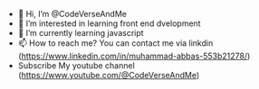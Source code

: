 - 👋 Hi, I’m @CodeVerseAndMe
- 👀 I’m interested in learning front end dvelopment 
- 🌱 I’m currently learning javascript
- 📫 How to reach me? You can contact me via linkdin (https://www.linkedin.com/in/muhammad-abbas-553b21278/)
- Subscribe My youtube channel (https://www.youtube.com/@CodeVerseAndMe)

<!---
CodeVerseAndMe/CodeVerseAndMe is a ✨ special ✨ repository because its `README.md` (this file) appears on your GitHub profile.
You can click the Preview link to take a look at your changes.
--->
